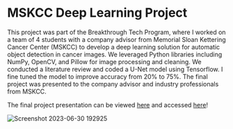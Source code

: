 # MSKCC Deep Learning Project
This project was part of the Breakthrough Tech Program, where I worked on a team of 4 students with a company advisor from Memorial Sloan Kettering Cancer Center 
(MSKCC) to develop a deep learning solution for automatic object detection in cancer images. We leveraged Python libraries including NumPy, OpenCV, and Pillow for image 
processing and cleaning. We conducted a literature review and coded a U-Net model using Tensorflow. I fine tuned the model to improve accuracy from 20% to 75%. The final project was 
presented to the company advisor and industry professionals from MSKCC.


The final project presentation can be viewed [here](https://www.youtube.com/watch?v=Bm5VsPZ8yO0) and accessed [here](https://docs.google.com/presentation/d/1sRaECz5hyIair_fZnkAMISOtl74ZvKI2N1paj1y6tg8/edit?usp=sharing)!

![Screenshot 2023-06-30 192925](https://github.com/nicolejoseph/AI-Studio-Project/assets/55464125/0610d13c-ab9e-456f-987c-134f9d2b85e1)
